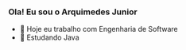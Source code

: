 ### Ola! Eu sou o Arquimedes Junior



- 🔭 Hoje eu trabalho com Engenharia de Software
- 🌱 Estudando Java
